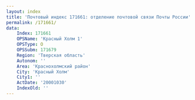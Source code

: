 ```yaml
---
layout: index
title: 'Почтовый индекс 171661: отделение почтовой связи Почты России'
permalink: /171661/
data:
    Index: 171661
    OPSName: 'Красный Холм 1'
    OPSType: О
    OPSSubm: 171679
    Region: 'Тверская область'
    Autonom: ''
    Area: 'Краснохолмский район'
    City: 'Красный Холм'
    City1: ''
    ActDate: '20001030'
    IndexOld: ''
---
```

